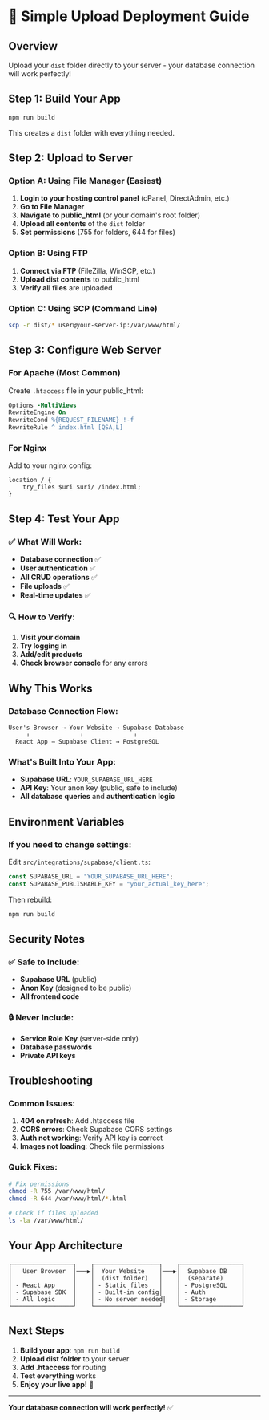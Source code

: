 # 🚀 Simple Upload Deployment Guide

## Overview
Upload your `dist` folder directly to your server - your database connection will work perfectly!

## Step 1: Build Your App
```bash
npm run build
```
This creates a `dist` folder with everything needed.

## Step 2: Upload to Server

### Option A: Using File Manager (Easiest)
1. **Login to your hosting control panel** (cPanel, DirectAdmin, etc.)
2. **Go to File Manager**
3. **Navigate to public_html** (or your domain's root folder)
4. **Upload all contents** of the `dist` folder
5. **Set permissions** (755 for folders, 644 for files)

### Option B: Using FTP
1. **Connect via FTP** (FileZilla, WinSCP, etc.)
2. **Upload dist contents** to public_html
3. **Verify all files** are uploaded

### Option C: Using SCP (Command Line)
```bash
scp -r dist/* user@your-server-ip:/var/www/html/
```

## Step 3: Configure Web Server

### For Apache (Most Common)
Create `.htaccess` file in your public_html:
```apache
Options -MultiViews
RewriteEngine On
RewriteCond %{REQUEST_FILENAME} !-f
RewriteRule ^ index.html [QSA,L]
```

### For Nginx
Add to your nginx config:
```nginx
location / {
    try_files $uri $uri/ /index.html;
}
```

## Step 4: Test Your App

### ✅ What Will Work:
- **Database connection** ✅
- **User authentication** ✅
- **All CRUD operations** ✅
- **File uploads** ✅
- **Real-time updates** ✅

### 🔍 How to Verify:
1. **Visit your domain**
2. **Try logging in**
3. **Add/edit products**
4. **Check browser console** for any errors

## Why This Works

### Database Connection Flow:
```
User's Browser → Your Website → Supabase Database
     ↓              ↓              ↓
  React App → Supabase Client → PostgreSQL
```

### What's Built Into Your App:
- **Supabase URL**: `YOUR_SUPABASE_URL_HERE`
- **API Key**: Your anon key (public, safe to include)
- **All database queries** and **authentication logic**

## Environment Variables

### If you need to change settings:
Edit `src/integrations/supabase/client.ts`:
```typescript
const SUPABASE_URL = "YOUR_SUPABASE_URL_HERE";
const SUPABASE_PUBLISHABLE_KEY = "your_actual_key_here";
```

Then rebuild:
```bash
npm run build
```

## Security Notes

### ✅ Safe to Include:
- **Supabase URL** (public)
- **Anon Key** (designed to be public)
- **All frontend code**

### 🔒 Never Include:
- **Service Role Key** (server-side only)
- **Database passwords**
- **Private API keys**

## Troubleshooting

### Common Issues:
1. **404 on refresh**: Add .htaccess file
2. **CORS errors**: Check Supabase CORS settings
3. **Auth not working**: Verify API key is correct
4. **Images not loading**: Check file permissions

### Quick Fixes:
```bash
# Fix permissions
chmod -R 755 /var/www/html/
chmod -R 644 /var/www/html/*.html

# Check if files uploaded
ls -la /var/www/html/
```

## Your App Architecture

```
┌─────────────────┐    ┌──────────────────┐    ┌─────────────────┐
│   User Browser  │───▶│  Your Website    │───▶│  Supabase DB    │
│                 │    │  (dist folder)   │    │  (separate)     │
│ - React App     │    │ - Static files   │    │ - PostgreSQL    │
│ - Supabase SDK  │    │ - Built-in config│    │ - Auth          │
│ - All logic     │    │ - No server needed│   │ - Storage       │
└─────────────────┘    └──────────────────┘    └─────────────────┘
```

## Next Steps

1. **Build your app**: `npm run build`
2. **Upload dist folder** to your server
3. **Add .htaccess** for routing
4. **Test everything** works
5. **Enjoy your live app!** 🎉

---
**Your database connection will work perfectly!** ✅
